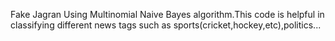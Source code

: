 Fake Jagran
Using Multinomial Naive Bayes algorithm.This code is helpful in classifying different news tags such as sports(cricket,hockey,etc),politics...
